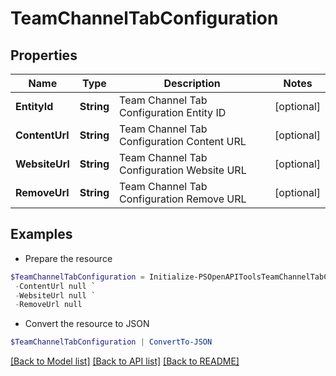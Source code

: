 # TeamChannelTabConfiguration
## Properties

Name | Type | Description | Notes
------------ | ------------- | ------------- | -------------
**EntityId** | **String** | Team Channel Tab Configuration Entity ID | [optional] 
**ContentUrl** | **String** | Team Channel Tab Configuration Content URL | [optional] 
**WebsiteUrl** | **String** | Team Channel Tab Configuration Website URL | [optional] 
**RemoveUrl** | **String** | Team Channel Tab Configuration Remove URL | [optional] 

## Examples

- Prepare the resource
```powershell
$TeamChannelTabConfiguration = Initialize-PSOpenAPIToolsTeamChannelTabConfiguration  -EntityId null `
 -ContentUrl null `
 -WebsiteUrl null `
 -RemoveUrl null
```

- Convert the resource to JSON
```powershell
$TeamChannelTabConfiguration | ConvertTo-JSON
```

[[Back to Model list]](../README.md#documentation-for-models) [[Back to API list]](../README.md#documentation-for-api-endpoints) [[Back to README]](../README.md)

